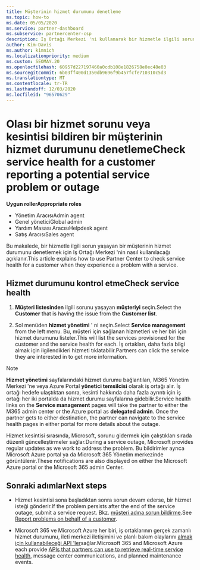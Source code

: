 ```yaml
---
title: Müşterinin hizmet durumunu denetleme
ms.topic: how-to
ms.date: 05/05/2020
ms.service: partner-dashboard
ms.subservice: partnercenter-csp
description: Iş Ortağı Merkezi 'ni kullanarak bir hizmetle ilgili sorun yaşayan bir müşterinin hizmet durumunu nasıl denetleyeceğinizi öğrenin.
author: Kim-Davis
ms.author: kimnich
ms.localizationpriority: medium
ms.custom: SEOMAY.20
ms.openlocfilehash: 60957d227197460a0cdb108e1826758e0ec48e03
ms.sourcegitcommit: 6b03ff400d1350db9696f9b457fcfe710310c5d3
ms.translationtype: MT
ms.contentlocale: tr-TR
ms.lasthandoff: 12/03/2020
ms.locfileid: "96570629"
---
```

# <a name="check-service-health-for-a-customer-reporting-a-potential-service-problem-or-outage"></a><span data-ttu-id="4d303-103">Olası bir hizmet sorunu veya kesintisi bildiren bir müşterinin hizmet durumunu denetleme</span><span class="sxs-lookup"><span data-stu-id="4d303-103">Check service health for a customer reporting a potential service problem or outage</span></span>

<span data-ttu-id="4d303-104">**Uygun roller**</span><span class="sxs-lookup"><span data-stu-id="4d303-104">**Appropriate roles**</span></span>

- <span data-ttu-id="4d303-105">Yönetim Aracısı</span><span class="sxs-lookup"><span data-stu-id="4d303-105">Admin agent</span></span>
- <span data-ttu-id="4d303-106">Genel yönetici</span><span class="sxs-lookup"><span data-stu-id="4d303-106">Global admin</span></span>
- <span data-ttu-id="4d303-107">Yardım Masası Aracısı</span><span class="sxs-lookup"><span data-stu-id="4d303-107">Helpdesk agent</span></span>
- <span data-ttu-id="4d303-108">Satış Aracısı</span><span class="sxs-lookup"><span data-stu-id="4d303-108">Sales agent</span></span>

<span data-ttu-id="4d303-109">Bu makalede, bir hizmetle ilgili sorun yaşayan bir müşterinin hizmet durumunu denetlemek için Iş Ortağı Merkezi 'nin nasıl kullanılacağı açıklanır.</span><span class="sxs-lookup"><span data-stu-id="4d303-109">This article explains how to use Partner Center to check service health for a customer when they experience a problem with a service.</span></span> 

## <a name="check-service-health"></a><span data-ttu-id="4d303-110">Hizmet durumunu kontrol etme</span><span class="sxs-lookup"><span data-stu-id="4d303-110">Check service health</span></span>

1. <span data-ttu-id="4d303-111">**Müşteri listesinden** ilgili sorunu yaşayan **müşteriyi** seçin.</span><span class="sxs-lookup"><span data-stu-id="4d303-111">Select the **Customer** that is having the issue from the **Customer list**.</span></span>

2. <span data-ttu-id="4d303-112">Sol menüden **hizmet yönetimi** ' ni seçin.</span><span class="sxs-lookup"><span data-stu-id="4d303-112">Select **Service management** from the left menu.</span></span> <span data-ttu-id="4d303-113">Bu, müşteri için sağlanan hizmetleri ve her biri için hizmet durumunu listeler.</span><span class="sxs-lookup"><span data-stu-id="4d303-113">This will list the services provisioned for the customer and the service health for each.</span></span> <span data-ttu-id="4d303-114">İş ortakları, daha fazla bilgi almak için ilgilendikleri hizmeti tıklatabilir.</span><span class="sxs-lookup"><span data-stu-id="4d303-114">Partners can click the service they are interested in to get more information.</span></span> 

>[!NOTE] 
> <span data-ttu-id="4d303-115">**Hizmet yönetimi** sayfalarındaki hizmet durumu bağlantıları, M365 Yönetim Merkezi 'ne veya Azure Portal **yönetici temsilcisi** olarak iş ortağı alır. İş ortağı hedefe ulaştıktan sonra, kesinti hakkında daha fazla ayrıntı için iş ortağı her iki portalda da hizmet durumu sayfalarına gidebilir.</span><span class="sxs-lookup"><span data-stu-id="4d303-115">Service health links on the **Service management** pages will take the partner to either the M365 admin center or the Azure portal as **delegated admin**. Once the partner gets to either destination, the partner can navigate to the service health pages in either portal for more details about the outage.</span></span>
 
<span data-ttu-id="4d303-116">Hizmet kesintisi sırasında, Microsoft, sorunu gidermek için çalıştıkları sırada düzenli güncelleştirmeler sağlar.</span><span class="sxs-lookup"><span data-stu-id="4d303-116">During a service outage, Microsoft provides regular updates as we work to address the problem.</span></span> <span data-ttu-id="4d303-117">Bu bildirimler ayrıca Microsoft Azure portal ya da Microsoft 365 Yönetim merkezinde görüntülenir.</span><span class="sxs-lookup"><span data-stu-id="4d303-117">These notifications are also displayed on either the Microsoft Azure portal or the Microsoft 365 admin Center.</span></span>

## <a name="next-steps"></a><span data-ttu-id="4d303-118">Sonraki adımlar</span><span class="sxs-lookup"><span data-stu-id="4d303-118">Next steps</span></span> 

- <span data-ttu-id="4d303-119">Hizmet kesintisi sona başladıktan sonra sorun devam ederse, bir hizmet isteği gönderir.</span><span class="sxs-lookup"><span data-stu-id="4d303-119">If the problem persists after the end of the service outage, submit a service request.</span></span> <span data-ttu-id="4d303-120">Bkz. [müşteri adına sorun bildirme](report-problems-on-behalf-of-a-customer.md).</span><span class="sxs-lookup"><span data-stu-id="4d303-120">See [Report problems on behalf of a customer](report-problems-on-behalf-of-a-customer.md).</span></span>

- <span data-ttu-id="4d303-121">Microsoft 365 ve Microsoft Azure her biri, iş ortaklarının gerçek zamanlı hizmet durumunu, ileti merkezi iletişimini ve planlı bakım olaylarını [almak için kullanabileceği API 'ler](get-automated-service-notifications-with-our-apis.md)sağlar.</span><span class="sxs-lookup"><span data-stu-id="4d303-121">Microsoft 365 and Microsoft Azure each provide [APIs that partners can use to retrieve real-time service health](get-automated-service-notifications-with-our-apis.md), message center communications, and planned maintenance events.</span></span>

 

